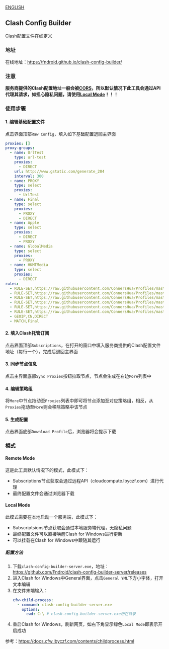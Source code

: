 [ENGLISH](README.ENG.md)

## Clash Config Builder
Clash配置文件在线定义

### 地址
在线地址：https://fndroid.github.io/clash-config-builder/

### 注意
**服务商提供的Clash配置地址一般会被[CORS](https://developer.mozilla.org/zh-CN/docs/Web/HTTP/Access_control_CORS)，所以默认情况下此工具会通过API代理其请求，如担心隐私问题，请使用[Local Mode](#local-mode)！！！**


### 使用步骤
#### 1. 编辑基础配置文件
点击界面顶部``Raw Config``，填入如下基础配置退回主界面
```yaml
proxies: []
proxy-groups:
  - name: UrlTest
    type: url-test
    proxies: 
      - DIRECT
    url: http://www.gstatic.com/generate_204
    interval: 300
  - name: PROXY
    type: select
    proxies:
      - UrlTest
  - name: Final
    type: select
    proxies:
      - PROXY
      - DIRECT
  - name: Apple
    type: select
    proxies:
      - DIRECT
      - PROXY
  - name: GlobalMedia
    type: select
    proxies:
      - PROXY
  - name: HKMTMedia
    type: select
    proxies:
      - DIRECT
rules:
  - RULE-SET,https://raw.githubusercontent.com/ConnersHua/Profiles/master/Surge/Ruleset/Unbreak.list,DIRECT
  - RULE-SET,https://raw.githubusercontent.com/ConnersHua/Profiles/master/Surge/Ruleset/GlobalMedia.list,GlobalMedia
  - RULE-SET,https://raw.githubusercontent.com/ConnersHua/Profiles/master/Surge/Ruleset/HKMTMedia.list,HKMTMedia
  - RULE-SET,https://raw.githubusercontent.com/ConnersHua/Profiles/master/Surge/Ruleset/Global.list,PROXY
  - RULE-SET,https://raw.githubusercontent.com/ConnersHua/Profiles/master/Surge/Ruleset/Apple.list,Apple
  - RULE-SET,https://raw.githubusercontent.com/ConnersHua/Profiles/master/Surge/Ruleset/China.list,DIRECT
  - GEOIP,CN,DIRECT
  - MATCH,Final

```

#### 2. 填入Clash托管订阅
点击界面顶部``Subscriptions``，在打开的窗口中填入服务商提供的Clash配置文件地址（每行一个），完成后退回主界面

#### 3. 同步节点信息
点击主界面底部``Sync Proxies``按钮拉取节点，节点会生成在右边``More``列表中

#### 4. 编辑策略组
将``More``中节点拖动至``Proxies``列表中即可将节点添加至对应策略组，相反，从``Proxies``拖动至``More``则会移除策略中该节点

#### 5. 生成配置
点击界面底部``Download Profile``后，浏览器将会提示下载


### 模式

#### Remote Mode
 
这是此工具默认情况下的模式，此模式下：
- Subscriptions节点获取会通过远程API（cloudcompute.lbyczf.com）进行代理
- 最终配置文件会通过浏览器下载

#### Local Mode

此模式需要在本地启动一个服务端，此模式下：
- Subscriptsions节点获取会通过本地服务端代理，无隐私问题
- 最终配置文件可以直接唤醒Clash for Windows进行更新
- 可以挂载在Clash for Windows中跟随其运行

##### 配置方法

1. 下载``clash-config-builder-server.exe``，地址：https://github.com/Fndroid/clash-config-builder-server/releases
2. 进入Clash for Windows中General界面，点击``General YML``下方小字体，打开文本编辑
3. 在文件末端输入：
    ```yaml
    cfw-child-process:
      - command: clash-config-builder-server.exe
        options:
          cwd: C:\ # clash-config-builder-server.exe所在目录
    ```
4. 重启Clash for Windows，刷新网页，如右下角显示绿色``Local Mode``即表示开启成功

参考：https://docs.cfw.lbyczf.com/contents/childprocess.html
